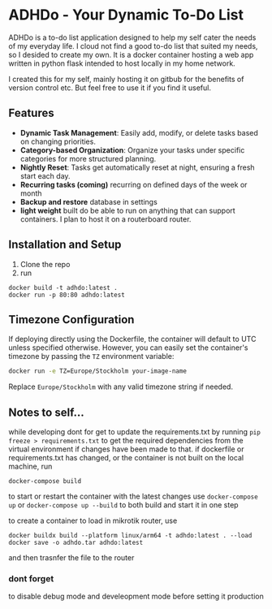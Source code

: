 # ADHDo - Your Dynamic To-Do List

ADHDo is a to-do list application designed to help my self cater the needs of my everyday life. I cloud not find a good to-do list that suited my needs, so I desided to create my own.
It is a docker container hosting a web app written in python flask intended to host locally in my home network.

I created this for my self, mainly hosting it on gitbub for the benefits of version control etc. But feel free to use it if you find it useful.


## Features

- **Dynamic Task Management**: Easily add, modify, or delete tasks based on changing priorities.
- **Category-based Organization**: Organize your tasks under specific categories for more structured planning.
- **Nightly Reset**: Tasks get automatically reset at night, ensuring a fresh start each day.
- **Recurring tasks (coming)** recurring on defined days of the week or month
- **Backup and restore** database in settings
- **light weight** built do be able to run on anything that can support containers. I plan to host it on a routerboard router.

## Installation and Setup

1. Clone the repo
2. run
```
docker build -t adhdo:latest .
docker run -p 80:80 adhdo:latest
```

## Timezone Configuration
If deploying directly using the Dockerfile, the container will default to UTC unless specified otherwise. However, you can easily set the container's timezone by passing the `TZ` environment variable:

```bash
docker run -e TZ=Europe/Stockholm your-image-name
```

Replace `Europe/Stockholm` with any valid timezone string if needed.

## Notes to self...
while developing dont for get to update the requirements.txt by running `pip freeze > requirements.txt` to get the required dependencies from the virtual environment if changes have been made to that.
if dockerfile or requirements.txt has changed, or the container is not built on the local machine, run
```
docker-compose build
```
to start or restart the container with the latest changes use `docker-compose up` or `docker-compose up --build` to both build and start it in one step

to create a container to load in mikrotik router, use
```
docker buildx build --platform linux/arm64 -t adhdo:latest . --load 
docker save -o adhdo.tar adhdo:latest
```
and then trasnfer the file to the router

### dont forget
to disable debug mode and develeopment mode before setting it production